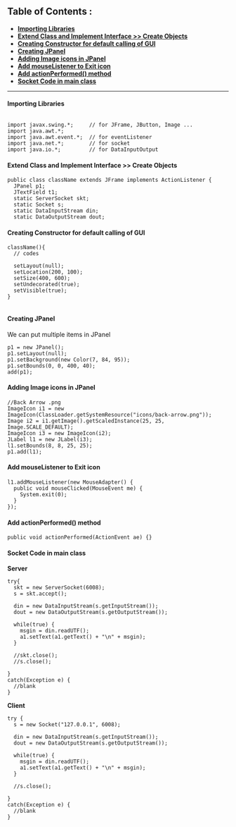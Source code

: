 ## Table of Contents : 
- <b>[Importing Libraries](#importing-libraries)</b>
- <b>[Extend Class and Implement Interface >> Create Objects](#extend-class-and-implement-interfaces--create-objects)</b>
- <b>[Creating Constructor for default calling of GUI](#creating-constructor-for-default-calling-of-gui)</b>
- <b>[Creating JPanel](#creating-jpanel)</b>
- <b>[Adding Image icons in JPanel](#adding-image-icons-in-jpanel)</b>
- <b>[Add mouseListener to Exit icon](#add-mouselistener-to-exit-icon)</b>
- <b>[Add actionPerformed() method](#add-actionperformed()-method)</b>
- <b>[Socket Code in main class](#socket-code-in-main-class)</b>

<hr />

#### Importing Libraries

```

import javax.swing.*;     // for JFrame, JButton, Image ...
import java.awt.*;
import java.awt.event.*;  // for eventListener
import java.net.*;        // for socket
import java.io.*;         // for DataInputOutput
```

#### Extend Class and Implement Interface >> Create Objects

```
public class className extends JFrame implements ActionListener {
  JPanel p1;	
  JTextField t1;
  static ServerSocket skt;
  static Socket s;
  static DataInputStream din;
  static DataOutputStream dout;
```
  
#### Creating Constructor for default calling of GUI

```
className(){
  // codes
  
  setLayout(null);
  setLocation(200, 100);
  setSize(400, 600);
  setUndecorated(true);
  setVisible(true);
}
    
```

#### Creating JPanel
<p>We can put multiple items in JPanel</p>

```
p1 = new JPanel();
p1.setLayout(null);
p1.setBackground(new Color(7, 84, 95));
p1.setBounds(0, 0, 400, 40);
add(p1);
```

#### Adding Image icons in JPanel

```
//Back Arrow .png
ImageIcon i1 = new ImageIcon(ClassLoader.getSystemResource("icons/back-arrow.png"));
Image i2 = i1.getImage().getScaledInstance(25, 25, Image.SCALE_DEFAULT);
ImageIcon i3 = new ImageIcon(i2);
JLabel l1 = new JLabel(i3);
l1.setBounds(8, 8, 25, 25);
p1.add(l1);	
```

#### Add mouseListener to Exit icon

```
l1.addMouseListener(new MouseAdapter() {
  public void mouseClicked(MouseEvent me) {
    System.exit(0);
  }
});
```

#### Add actionPerformed() method

```
public void actionPerformed(ActionEvent ae) {}
```

#### Socket Code in main class
<b>Server</b>

```
try{
  skt = new ServerSocket(6008);
  s = skt.accept();

  din = new DataInputStream(s.getInputStream());
  dout = new DataOutputStream(s.getOutputStream());

  while(true) {
    msgin = din.readUTF();
    a1.setText(a1.getText() + "\n" + msgin);
  }

  //skt.close();
  //s.close();

}
catch(Exception e) {
  //blank
}
```

<b>Client</b>

```
try {
  s = new Socket("127.0.0.1", 6008);

  din = new DataInputStream(s.getInputStream());
  dout = new DataOutputStream(s.getOutputStream());

  while(true) {
    msgin = din.readUTF();
    a1.setText(a1.getText() + "\n" + msgin);
  }

  //s.close();

}
catch(Exception e) {
  //blank
}
```

